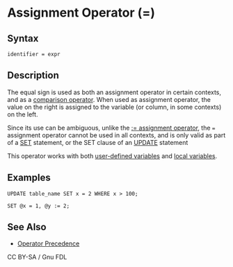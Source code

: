 # Assignment Operator (=)

## Syntax

```
identifier = expr
```

## Description

The equal sign is used as both an assignment operator in certain contexts, and as a [comparison operator](../comparison-operators/equal.md). When used as assignment operator, the value on the right is assigned to the variable (or column, in some contexts) on the left.

Since its use can be ambiguous, unlike the [:= assignment operator](assignment-operator.md), the _`=`_ assignment operator cannot be used in all contexts, and is only valid as part of a [SET](../../sql-statements/administrative-sql-statements/set-commands/set.md) statement, or the SET clause of an [UPDATE](../../sql-statements/data-manipulation/changing-deleting-data/update.md) statement

This operator works with both [user-defined variables](../../sql-language-structure/user-defined-variables.md) and [local variables](../../../../server-usage/programmatic-compound-statements/declare-variable.md).

## Examples

```
UPDATE table_name SET x = 2 WHERE x > 100;
```

```
SET @x = 1, @y := 2;
```

## See Also

* [Operator Precedence](../operator-precedence.md)

CC BY-SA / Gnu FDL
